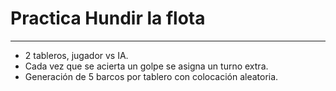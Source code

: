 
# Practica Hundir la flota
------------------------------------------------------------------------------------------------------------------------------------------
- 2 tableros, jugador vs IA.
- Cada vez que se acierta un golpe se asigna un turno extra.
- Generación de 5 barcos por tablero con colocación aleatoria.


